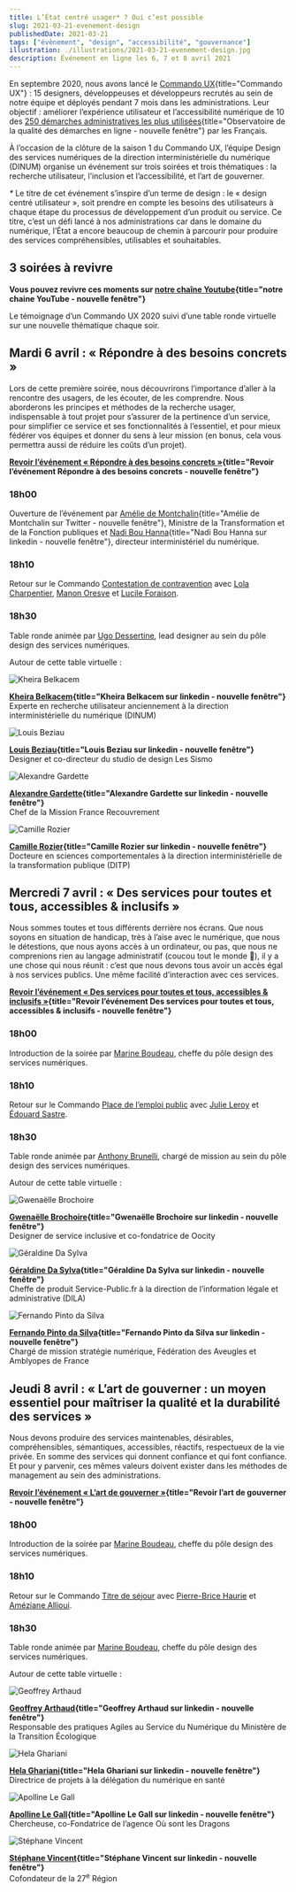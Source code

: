 ```yaml
---
title: L’État centré usager* ? Oui c’est possible
slug: 2021-03-21-evenement-design
publishedDate: 2021-03-21
tags: ["évènement", "design", "accessibilité", "gouvernance"]
illustration: ./illustrations/2021-03-21-evenement-design.jpg
description: Événement en ligne les 6, 7 et 8 avril 2021
---
```


En septembre 2020, nous avons lancé le [Commando UX](/commando-ux){title="Commando UX"} : 15 designers, développeuses et développeurs recrutés au sein de notre équipe et déployés pendant 7 mois dans les administrations. Leur objectif : améliorer l’expérience utilisateur et l’accessibilité numérique de 10 des [250 démarches administratives les plus utilisées](https://observatoire.numerique.gouv.fr){title="Observatoire de la qualité des démarches en ligne - nouvelle fenêtre"} par les Français.

À l’occasion de la clôture de la saison 1 du Commando UX, l’équipe Design des services numériques de la direction interministérielle du numérique (DINUM) organise un événement sur trois soirées et trois thématiques : la recherche utilisateur, l’inclusion et l’accessibilité, et l’art de gouverner.

_*_ Le titre de cet événement s’inspire d’un terme de design : le « design centré utilisateur », soit prendre en compte les besoins des utilisateurs à chaque étape du processus de développement d’un produit ou service. Ce titre, c’est un défi lancé à nos administrations car dans le domaine du numérique, l’État a encore beaucoup de chemin à parcourir pour produire des services compréhensibles, utilisables et souhaitables.

## 3 soirées à revivre

**Vous pouvez revivre ces moments sur [notre chaîne Youtube](https://www.youtube.com/playlist?list=PLzwHdQWfGYgaaSrJNhXYLegMdQlX3AQmo){title="notre chaine YouTube - nouvelle fenêtre"}**

Le témoignage d’un Commando UX 2020 suivi d’une table ronde virtuelle sur une nouvelle thématique chaque soir.


## Mardi 6 avril : « Répondre à des besoins concrets »

Lors de cette première soirée, nous découvrirons l’importance d’aller à la rencontre des usagers, de les écouter, de les comprendre. Nous aborderons les principes et méthodes de la recherche usager, indispensable à tout projet pour s’assurer de la pertinence d’un service, pour simplifier ce service et ses fonctionnalités à l’essentiel, et pour mieux fédérer vos équipes et donner du sens à leur mission (en bonus, cela vous permettra aussi de réduire les coûts d’un projet).

**[Revoir l’événement « Répondre à des besoins concrets »](https://www.youtube.com/watch?v=6hsc_hCOhVo&list=PLzwHdQWfGYgaaSrJNhXYLegMdQlX3AQmo&index=3){title="Revoir l’événement Répondre à des besoins concrets - nouvelle fenêtre"}**

### 18h00
Ouverture de l’événement par [Amélie de Montchalin](https://twitter.com/ademontchalin){title="Amélie de Montchalin sur Twitter - nouvelle fenêtre"}, Ministre de la Transformation et de la Fonction publiques et [Nadi Bou Hanna](https://fr.linkedin.com/in/nadi-bou-hanna){title="Nadi Bou Hanna  sur linkedin - nouvelle fenêtre"}, directeur interministériel du numérique.

### 18h10
Retour sur le Commando [Contestation de contravention](/commando-ux/defi-contestation-contravention) avec [Lola Charpentier](/equipe/lola-charpentier/), [Manon Oresve](/equipe/manon-oresve/) et [Lucile Foraison](/equipe/lucile-foraison/).

### 18h30
Table ronde animée par [Ugo Dessertine](/equipe/ugo-dessertine), lead designer au sein du pôle design des services numériques.

Autour de cette table virtuelle :
<div class="guests">
<div>

![Kheira Belkacem](./illustrations/2021-03-21-evenement/kheira-belkacem.jpeg)

**[Kheira Belkacem](https://www.linkedin.com/in/kbelkacem){title="Kheira Belkacem sur linkedin - nouvelle fenêtre"}**<br>
Experte en recherche utilisateur anciennement à la direction interministérielle du numérique (DINUM)

</div>
<div>

![Louis Beziau](./illustrations/2021-03-21-evenement/louis-beziau.jpeg)

**[Louis Beziau](https://www.linkedin.com/in/louisbeziau/){title="Louis Beziau sur linkedin - nouvelle fenêtre"}**<br>
Designer et co-directeur du studio de design Les Sismo

</div>
<div>

![Alexandre Gardette](./illustrations/2021-03-21-evenement/alexandre-gardette.jpeg)

**[Alexandre Gardette](https://www.linkedin.com/in/alexandre-gardette-a1309235/){title="Alexandre Gardette sur linkedin - nouvelle fenêtre"}**<br>
Chef de la Mission France Recouvrement

</div>
<div>

![Camille Rozier](./illustrations/2021-03-21-evenement/camille-rozier.jpeg)

**[Camille Rozier](https://fr.linkedin.com/in/camille-rozier-phd-489aa033){title="Camille Rozier sur linkedin - nouvelle fenêtre"}**<br>
Docteure en sciences comportementales à la direction interministérielle de la transformation publique (DITP)

</div>
</div>

## Mercredi 7 avril : « Des services pour toutes et tous, accessibles & inclusifs »

Nous sommes toutes et tous différents derrière nos écrans. Que nous soyons en situation de handicap, très à l’aise avec le numérique, que nous le détestions, que nous ayons accès à un ordinateur, ou pas, que nous ne comprenions rien au langage administratif (coucou tout le monde 👋), il y a une chose qui nous réunit : c’est que nous devons tous avoir un accès égal à nos services publics. Une même facilité d’interaction avec ces services.

**[Revoir l’événement « Des services pour toutes et tous, accessibles & inclusifs »](https://www.youtube.com/watch?v=uL476FeyUH4&list=PLzwHdQWfGYgaaSrJNhXYLegMdQlX3AQmo&index=4){title="Revoir l’événement Des services pour toutes et tous, accessibles & inclusifs - nouvelle fenêtre"}**

### 18h00
Introduction de la soirée par [Marine Boudeau](/equipe/marine-boudeau), cheffe du pôle design des services numériques.

### 18h10
Retour sur le Commando [Place de l’emploi public](/commando-ux/defi-postuler-emploi-public) avec [Julie Leroy](/equipe/julie-leroy/) et [Édouard Sastre](/equipe/edouard-sastre/).

### 18h30
Table ronde animée par [Anthony Brunelli](/equipe/anthony-brunelli), chargé de mission au sein du pôle design des services numériques.

Autour de cette table virtuelle :
<div class="guests">
<div>

![Gwenaëlle Brochoire](./illustrations/2021-03-21-evenement/gwenaelle-brochoire.jpeg)

**[Gwenaëlle Brochoire](https://www.linkedin.com/in/gwenaellebrochoire/){title="Gwenaëlle Brochoire sur linkedin - nouvelle fenêtre"}**<br>
Designer de service inclusive et co-fondatrice de Oocity

</div>
<div>

![Géraldine Da Sylva](./illustrations/2021-03-21-evenement/geraldine-da-sylva.jpeg)

**[Géraldine Da Sylva](https://www.linkedin.com/in/gdasylva/){title="Géraldine Da Sylva sur linkedin - nouvelle fenêtre"}**<br>
Cheffe de produit Service-Public.fr à la direction de l’information légale et administrative (DILA)

</div>
<div>

![Fernando Pinto da Silva](./illustrations/2021-03-21-evenement/fernando-pinto-da-silva.jpeg)

**[Fernando Pinto da Silva](https://www.linkedin.com/in/fpintodasilva){title="Fernando Pinto da Silva sur linkedin - nouvelle fenêtre"}**<br>
Chargé de mission stratégie numérique, Fédération des Aveugles et Amblyopes de France

</div>
</div>

## Jeudi 8 avril : « L’art de gouverner : un moyen essentiel pour maîtriser la qualité et la durabilité des services »

Nous devons produire des services maintenables, désirables, compréhensibles, sémantiques, accessibles, réactifs, respectueux de la vie privée. En somme des services qui donnent confiance et qui font confiance. Et pour y parvenir, ces mêmes valeurs doivent exister dans les méthodes de management au sein des administrations.

**[Revoir l’événement « L’art de gouverner »](https://www.youtube.com/watch?v=Sm26uzOqFys&list=PLzwHdQWfGYgaaSrJNhXYLegMdQlX3AQmo&index=5){title="Revoir l’art de gouverner - nouvelle fenêtre"}**

### 18h00
Introduction de la soirée par [Marine Boudeau](/equipe/marine-boudeau), cheffe du pôle design des services numériques.

### 18h10
Retour sur le Commando [Titre de séjour](/commando-ux/defi-titre-de-sejour) avec [Pierre-Brice Haurie](/equipe/pierre-brice-haurie/) et [Améziane Allioui](/equipe/ameziane-allioui/).

### 18h30
Table ronde animée par [Marine Boudeau](/equipe/marine-boudeau), cheffe du pôle design des services numériques.

Autour de cette table virtuelle :
<div class="guests">
<div>

![Geoffrey Arthaud](./illustrations/2021-03-21-evenement/geoffrey-arthaud.jpeg)

**[Geoffrey Arthaud](https://www.linkedin.com/in/geoffreyarthaud/){title="Geoffrey Arthaud sur linkedin - nouvelle fenêtre"}**<br>
Responsable des pratiques Agiles au Service du Numérique du Ministère de la Transition Écologique

</div>
<div>

![Hela Ghariani](./illustrations/2021-03-21-evenement/hela-ghariani.jpeg)

**[Hela Ghariani](https://www.linkedin.com/in/hela-ghariani-10208566/){title="Hela Ghariani sur linkedin - nouvelle fenêtre"}**<br>
Directrice de projets à la délégation du numérique en santé

</div>
<div>

![Apolline Le Gall](./illustrations/2021-03-21-evenement/apolline-le-gall.jpeg)

**[Apolline Le Gall](https://www.linkedin.com/in/apolline-le-gall/){title="Apolline Le Gall sur linkedin - nouvelle fenêtre"}**<br>
Chercheuse, co-Fondatrice de l’agence Où sont les Dragons

</div>
<div>

![Stéphane Vincent](./illustrations/2021-03-21-evenement/stephane-vincent.jpeg)

**[Stéphane Vincent](https://www.linkedin.com/in/svincent/){title="Stéphane Vincent sur linkedin - nouvelle fenêtre"}**<br>
  Cofondateur de la 27<sup>e</sup> Région

</div>
</div>
